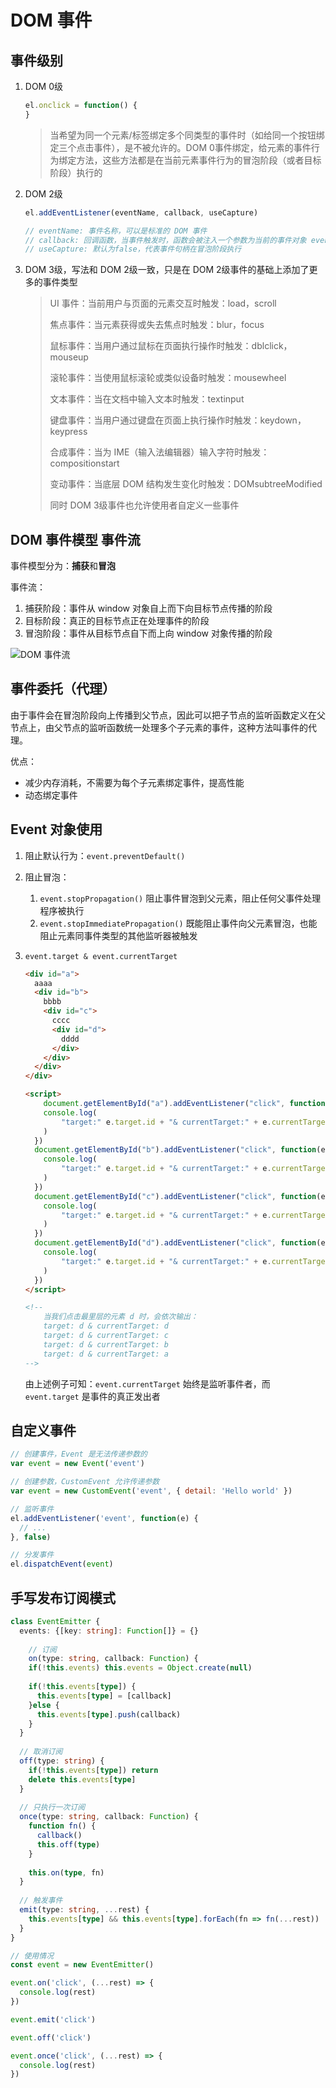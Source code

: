 # DOM 事件

## 事件级别

1.  DOM 0级

    ```javascript
    el.onclick = function() {
    }
    ```

    >   当希望为同一个元素/标签绑定多个同类型的事件时（如给同一个按钮绑定三个点击事件），是不被允许的。DOM 0事件绑定，给元素的事件行为绑定方法，这些方法都是在当前元素事件行为的冒泡阶段（或者目标阶段）执行的

2.  DOM 2级

    ```javascript
    el.addEventListener(eventName, callback, useCapture)
    
    // eventName: 事件名称，可以是标准的 DOM 事件
    // callback: 回调函数，当事件触发时，函数会被注入一个参数为当前的事件对象 event
    // useCapture: 默认为false，代表事件句柄在冒泡阶段执行
    ```

3.  DOM 3级，写法和 DOM 2级一致，只是在 DOM 2级事件的基础上添加了更多的事件类型

    >   UI 事件：当前用户与页面的元素交互时触发：load，scroll
    >
    >   焦点事件：当元素获得或失去焦点时触发：blur，focus
    >
    >   鼠标事件：当用户通过鼠标在页面执行操作时触发：dblclick，mouseup
    >
    >   滚轮事件：当使用鼠标滚轮或类似设备时触发：mousewheel
    >
    >   文本事件：当在文档中输入文本时触发：textinput
    >
    >   键盘事件：当用户通过键盘在页面上执行操作时触发：keydown，keypress
    >
    >   合成事件：当为 IME（输入法编辑器）输入字符时触发：compositionstart
    >
    >   变动事件：当底层 DOM 结构发生变化时触发：DOMsubtreeModified
    >
    >   同时 DOM 3级事件也允许使用者自定义一些事件



## DOM 事件模型 事件流

事件模型分为：**捕获**和**冒泡**

事件流：

1.  捕获阶段：事件从 window 对象自上而下向目标节点传播的阶段
2.  目标阶段：真正的目标节点正在处理事件的阶段
3.  冒泡阶段：事件从目标节点自下而上向 window 对象传播的阶段

![DOM 事件流](https://user-gold-cdn.xitu.io/2019/12/31/16f5acb3c238de6c?imageslim)



## 事件委托（代理）

由于事件会在冒泡阶段向上传播到父节点，因此可以把子节点的监听函数定义在父节点上，由父节点的监听函数统一处理多个子元素的事件，这种方法叫事件的代理。

优点：

*   减少内存消耗，不需要为每个子元素绑定事件，提高性能
*   动态绑定事件



## Event 对象使用

1.  阻止默认行为：`event.preventDefault()`

2.  阻止冒泡：

    1.  `event.stopPropagation()` 阻止事件冒泡到父元素，阻止任何父事件处理程序被执行
    2.  `event.stopImmediatePropagation()` 既能阻止事件向父元素冒泡，也能阻止元素同事件类型的其他监听器被触发

3.  `event.target & event.currentTarget`

    ```html
    <div id="a">
      aaaa
      <div id="b">
        bbbb
        <div id="c">
          cccc
          <div id="d">
            dddd
          </div>
        </div>
      </div>
    </div>
    
    <script>
    	document.getElementById("a").addEventListener("click", function(e) {
        console.log(
        	"target:" e.target.id + "& currentTarget:" + e.currentTarget.id
        )
      })
      document.getElementById("b").addEventListener("click", function(e) {
        console.log(
        	"target:" e.target.id + "& currentTarget:" + e.currentTarget.id
        )
      })
      document.getElementById("c").addEventListener("click", function(e) {
        console.log(
        	"target:" e.target.id + "& currentTarget:" + e.currentTarget.id
        )
      })
      document.getElementById("d").addEventListener("click", function(e) {
        console.log(
        	"target:" e.target.id + "& currentTarget:" + e.currentTarget.id
        )
      })
    </script>
    
    <!-- 
    	当我们点击最里层的元素 d 时，会依次输出：
    	target: d & currentTarget: d
    	target: d & currentTarget: c
    	target: d & currentTarget: b
    	target: d & currentTarget: a
    -->
    ```

    由上述例子可知：`event.currentTarget` 始终是监听事件者，而 `event.target` 是事件的真正发出者



## 自定义事件

```javascript
// 创建事件，Event 是无法传递参数的
var event = new Event('event')

// 创建参数，CustomEvent 允许传递参数
var event = new CustomEvent('event', { detail: 'Hello world' })

// 监听事件
el.addEventListener('event', function(e) {
  // ...
}, false)

// 分发事件
el.dispatchEvent(event)
```



## 手写发布订阅模式

```typescript
class EventEmitter {
  events: {[key: string]: Function[]} = {}
  
 	// 订阅
	on(type: string, callback: Function) {
    if(!this.events) this.events = Object.create(null)
    
    if(!this.events[type]) {
      this.events[type] = [callback]
    }else {
      this.events[type].push(callback)
    }
  }
  
  // 取消订阅
  off(type: string) {
    if(!this.events[type]) return 
   	delete this.events[type]
  }
  
  // 只执行一次订阅
  once(type: string, callback: Function) {
    function fn() {
      callback()
      this.off(type)
    }
    
    this.on(type, fn)
  }
  
  // 触发事件
  emit(type: string, ...rest) {
    this.events[type] && this.events[type].forEach(fn => fn(...rest))
  }
}

// 使用情况
const event = new EventEmitter()

event.on('click', (...rest) => {
  console.log(rest)
})

event.emit('click')

event.off('click')

event.once('click', (...rest) => {
  console.log(rest)
})
```


